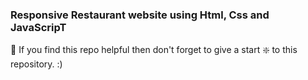 ### Responsive Restaurant website using Html, Css and JavaScripT


🙏 If you find this repo helpful then don't forget to give a start ❇️  to this repository. :)

